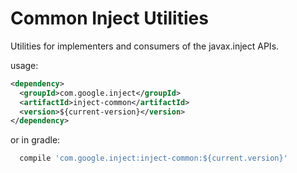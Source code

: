 # Common Inject Utilities

Utilities for implementers and consumers of the javax.inject APIs.

usage:

```xml
<dependency>
  <groupId>com.google.inject</groupId>
  <artifactId>inject-common</artifactId>
  <version>${current-version}</version>
</dependency>
```

or in gradle:

```groovy
  compile 'com.google.inject:inject-common:${current.version}'
```

